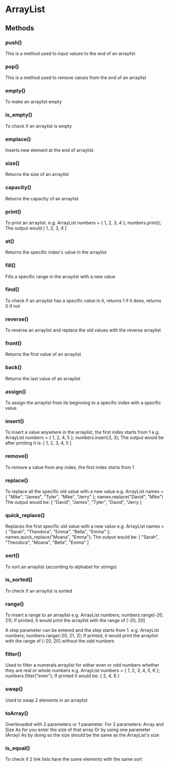 # ArrayList

## Methods
### push()
This is a method used to input values to the end of an arraylist

### pop()
This is a method used to remove values from the end of an arraylist

### empty()
To make an arraylist empty

### is_empty()
To check if an arraylist is empty

### emplace()
Inserts new element at the end of arraylist.

### size()
Returns the size of an arraylist

### capacity()
Returns the capacity of an arraylist

### print()
To print an arraylist.
e.g. ArrayList<int> numbers = { 1, 2, 3, 4 }; numbers.print();
The output would [ 1, 2, 3, 4 ]

### at()
Returns the specific index's value in the arraylist

### fill()
Fills a specific range in the arraylist with a new value

### find()
To check if an arraylist has a specific value in it, returns 1 if it does, returns 0 if not

### reverse()
To reverse an arraylist and replace the old values with the reverse arraylist

### front()
Returns the first value of an arraylist

### back()
Returns the last value of an arraylist

### assign()
To assign the arraylist from its beginning to a specific index with a specific value

### insert()
To insert a value anywhere in the arraylist, the first index starts from 1
e.g. ArrayList<int> numbers = { 1, 2, 4, 5 }; numbers.insert(3, 3);
The output would be after printing it is: [ 1, 2, 3, 4, 5 ]

### remove()
To remove a value from any index, the first index starts from 1

### replace()
To replace all the specific old value with a new value
e.g. ArrayList<string> names = { "Mike", "James", "Tyler", "Mike", "Jerry" }; names.replace("David", "Mike")
The output would be: [ "David", "James", "Tyler", "David", "Jerry ]

### quick_replace()
Replaces the first specific old value with a new value
e.g. ArrayList<string> names = { "Sarah", "Theodora", "Emma", "Bella", "Emma" }; names.quick_replace("Moana", "Emma");
The output would be: [ "Sarah", "Theodora", "Moana", "Bella", "Emma" ]

### sort()
To sort an arraylist (according to alphabet for strings)
  
### is_sorted()
To check if an arraylist is sorted

### range()
To insert a range to an arraylist
e.g. ArrayList<int> numbers; numbers.range(-20, 21);
If printed, it would print the arraylist with the range of [-20, 20]

A step parameter can be entered and the step starts from 1.
e.g. ArrayList<int> numbers; numbers.range(-20, 21, 2);
If printed, it would print the arraylist with the range of [-20, 20] without the odd numbers

### filter()
Used to filter a numerals arraylist for either even or odd numbers whether they are real or whole numbers
e.g. ArrayList<int> numbers = { 1, 2, 3, 4, 5, 6 }; numbers.filter("even");
If printed it would be: { 2, 4, 6 }

### swap()
Used to swap 2 elements in an arraylist

### toArray()
Overleoaded with 2 parameters or 1 parameter.
For 2 parameters:
Array and Size
As for you enter the size of that array 
Or by using one parameter (Array)
As by doing so the size should be the same as the ArrayList's size
  
### is_equal()
To check if 2 link lists have the same elements with the same sort
